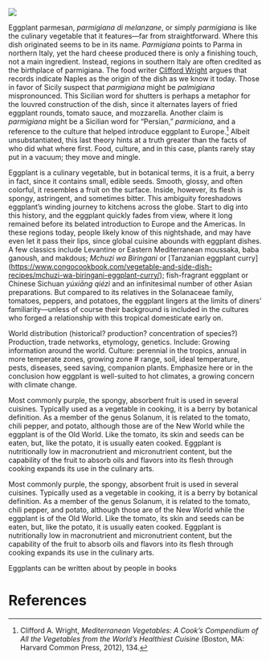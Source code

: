 <a href="https://juncture-digital.org"><img src="https://juncture-digital.org/images/ve-button.png"></a>

<param ve-config 
       title="Eggplant"
       author="Ana Carolina Carmona Ribeiro, Nathan Cornish, and Sheila Scoville"
       banner="https://upload.wikimedia.org/wikipedia/commons/5/55/Leiden_University_Library_-_Seikei_Zusetsu_vol._26%2C_page_027_-_%E6%B8%A4%E6%B5%B7%E8%8C%84%2C_%E6%B0%B4%E8%8C%84_-_Solanum_melongena_L._-_%E8%8C%84%E5%AD%90_-_idem%2C_1804.jpg" 
       layout="vertical">
 
Eggplant parmesan, _parmigiana di melanzane_, or simply _parmigiana_ is like the culinary vegetable that it features—far from straightforward. Where this dish originated seems to be in its name. _Parmigiana_ points to Parma in northern Italy, yet the hard cheese produced there is only a finishing touch, not a main ingredient. Instead, regions in southern Italy are often credited as the birthplace of parmigiana. The food writer [Clifford Wright](http://www.cliffordawright.com/caw/food/entries/display.php/topic_id/4/id/109/) argues that records indicate Naples as the origin of the dish as we know it today. Those in favor of Sicily suspect that _parmigiana_ might be _palmigiana_ mispronounced. This Sicilian word for shutters is perhaps a metaphor for the louvred construction of the dish, since it alternates layers of fried eggplant rounds, tomato sauce, and mozzarella. Another claim is _parmigiana_ might be a Sicilian word for “Persian,” _parmiciana_, and a reference to the culture that helped introduce eggplant to Europe.[^1] Albeit unsubstantiated, this last theory hints at a truth greater than the facts of who did what where first. Food, culture, and in this case, plants rarely stay put in a vacuum; they move and mingle.


<param ve-image 
url="https://upload.wikimedia.org/wikipedia/commons/8/8b/Melanzane_alla_Parmigiana.jpg"
       label="Melanzane alla Parmigiana" 
description="Baked aubergines with Parmesan cheese"
       attribution="Flickr.com user Blue Lotus"
license="CC BY 2.0."
       source="https://www.flickr.com/photos/bluelotus/244367048">

Eggplant is a culinary vegetable, but in botanical terms, it is a fruit, a berry in fact, since it contains small, edible seeds. Smooth, glossy, and often colorful, it resembles a fruit on the surface. Inside, however, its flesh is spongy, astringent, and sometimes bitter. This ambiguity foreshadows eggplant’s winding journey to kitchens across the globe. Start to dig into this history, and the eggplant quickly fades from view, where it long remained before its belated introduction to Europe and the Americas. In these regions today, people likely know of this nightshade, and may have even let it pass their lips, since global cuisine abounds with eggplant dishes. A few classics include Levantine or Eastern Mediterranean moussaka, baba ganoush, and makdous; _Mchuzi wa Biringani_ or [Tanzanian eggplant curry] (https://www.congocookbook.com/vegetable-and-side-dish-recipes/mchuzi-wa-biringani-eggplant-curry/); fish-fragrant eggplant or Chinese Sichuan _yúxiāng qiézì_ and an infinitesimal number of other Asian preparations. But compared to its relatives in the Solanaceae family, tomatoes, peppers, and potatoes, the eggplant lingers at the limits of diners’ familiarity—unless of course their background is included in the cultures who forged a relationship with this tropical domesticate early on.

<param ve-image 
url="https://upload.wikimedia.org/wikipedia/commons/f/fb/Qiezi.jpg"
       label="Melanzane alla Parmigiana" 
description="Baked aubergines with Parmesan cheese"
       credit="Flickr.com user Blue Lotus"
license="CC BY 2.0."
       source="https://www.flickr.com/photos/bluelotus/244367048">


World distribution (historical? production? concentration of species?) Production, trade networks, etymology, genetics. Include: Growing information around the world. Culture: perennial in the tropics, annual in more temperate zones, growing zone # range, soil, ideal temperature, pests, diseases, seed saving, companion plants. Emphasize here or in the conclusion how eggplant is well-suited to hot climates, a growing concern with climate change.

 <param ve-map 
      center="Q41183" 
      zoom="10" 
      Title="Aleppo, Syria"
      show-labels>      

Most commonly purple, the spongy, absorbent fruit is used in several cuisines. Typically used as a vegetable in cooking, it is a berry by botanical definition. As a member of the genus Solanum, it is related to the tomato, chili pepper, and potato, although those are of the New World while the eggplant is of the Old World. Like the tomato, its skin and seeds can be eaten, but, like the potato, it is usually eaten cooked. Eggplant is nutritionally low in macronutrient and micronutrient content, but the capability of the fruit to absorb oils and flavors into its flesh through cooking expands its use in the culinary arts.
<param ve-image 
       label="Eggplant emoji" 
       description="Eggplant emoji" 
       license="via BHL" 
       url="https://www.biodiversitylibrary.org/pageImage/50118220#page/101/mode/1up"
       region="413,140,2705,2632">

Most commonly purple, the spongy, absorbent fruit is used in several cuisines. Typically used as a vegetable in cooking, it is a berry by botanical definition. As a member of the genus Solanum, it is related to the tomato, chili pepper, and potato, although those are of the New World while the eggplant is of the Old World. Like the tomato, its skin and seeds can be eaten, but, like the potato, it is usually eaten cooked. Eggplant is nutritionally low in macronutrient and micronutrient content, but the capability of the fruit to absorb oils and flavors into its flesh through cooking expands its use in the culinary arts.
<param ve-knightlab-timeline
       source="1wL2INP3K0tfqVYfJqVJOd9NlyDXDYjajpzEb_WG8UGA"
       timenav-position="bottom"
       hash-bookmark="false""
       initial-zoom="1""
       height="750">

Eggplants can be written about by people in books 
<param ve-iframe 
    src="https://books.google.com/books?id=LGVeCAAAQBAJ&newbks=0&lpg=PT380&dq=aubergine&pg=PT380&output=embed">


# References

[^1]: Clifford A. Wright, _Mediterranean Vegetables: A Cook’s Compendium of All the Vegetables from the World’s Healthiest Cuisine_ (Boston, MA: Harvard Common Press, 2012), 134.
